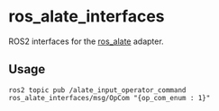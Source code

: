 # ros_alate_interfaces

ROS2 interfaces for the [ros_alate](https://github.com/MARS-Technion/ros_alate) adapter.

## Usage

```console
ros2 topic pub /alate_input_operator_command ros_alate_interfaces/msg/OpCom "{op_com_enum : 1}"
```
